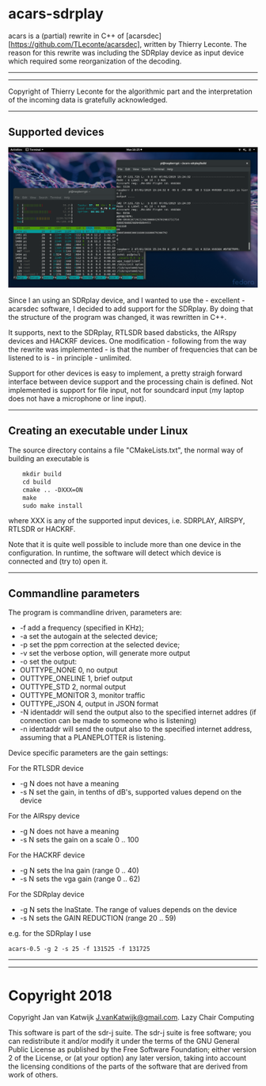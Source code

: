 # acars-sdrplay

acars is a (partial) rewrite in C++ of
[acarsdec][https://github.com/TLeconte/acarsdec], written by Thierry Leconte.
The reason for this rewrite was including the SDRplay device
as input device which required some reorganization of the decoding.

------------------------------------------------------------------------

------------------------------------------------------------------------

Copyright of Thierry Leconte for the algorithmic part and
the interpretation of the incoming data is gratefully acknowledged.

------------------------------------------------------------------------
Supported devices
------------------------------------------------------------------------

![acars-sdrplay with sdrplay input](/acars-sdrplay.png?raw=true)

Since I an using an SDRplay device, and I wanted to use the - excellent -
acarsdec software, I decided to add support for the SDRplay. By doing that
the structure of the program was changed, it was rewritten in C++.

It supports, next to the SDRplay, RTLSDR based dabsticks, the AIRspy
devices and HACKRF devices.
One modification - following from the way the rewrite was implemented -
is that the number of frequencies that can be listened to is - in
principle - unlimited.  

Support for other devices is easy to implement, a pretty straigh forward
interface between device support and the processing chain is defined.
Not implemented is support for file input, not for soundcard input (my
laptop does not have a microphone or line input). 

------------------------------------------------------------------------
**Creating an executable under Linux**
------------------------------------------------------------------------

The source directory contains a file "CMakeLists.txt", the normal
way of building an executable is 

        mkdir build
        cd build
        cmake .. -DXXX=ON
        make
        sudo make install

where XXX is any of the supported input devices, i.e. SDRPLAY, AIRSPY,
RTLSDR or HACKRF.

Note that it is quite well possible to include  more than
one device in the configuration. In runtime, the software will detect which
device is connected and (try to) open it.

------------------------------------------------------------------------
**Commandline parameters**
------------------------------------------------------------------------


The program is commandline driven, parameters are:
* -f add a frequency (specified in KHz);
* -a set the autogain at the selected device;
* -p set the ppm correction at the selected device;
* -v set the verbose option, will generate more output
* -o set the output: 
*	OUTTYPE_NONE 0, no output
*	OUTTYPE_ONELINE 1, brief output
*	OUTTYPE_STD 2, normal output
*	OUTTYPE_MONITOR 3, monitor traffic
*	OUTTYPE_JSON 4, output in JSON format
* -N identaddr will send the output also to the specified internet addres
     (if connection can be made to someone who is listening)
* -n identaddr will send the output also to the specified internet address,
     assuming that a PLANEPLOTTER is listening.

Device specific parameters are the gain settings:

For the RTLSDR device

* -g N does not have a meaning
* -s N set  the gain, in tenths of dB's, supported values depend on the device

For the AIRspy device

* -g N does not have a meaning
* -s N sets the gain on a scale 0 .. 100

For the HACKRF device

* -g N sets the lna gain (range 0 .. 40)
* -s N sets the vga gain (range 0 .. 62)

For the SDRplay device

* -g N sets the lnaState. The range of values depends on the device
* -s N sets the GAIN REDUCTION (range 20 .. 59)

e.g. for the SDRplay I use
	
	acars-0.5 -g 2 -s 25 -f 131525 -f 131725

   
-------------------------------------------------------------------------
-------------------------------------------------------------------------

# Copyright 2018

Copyright Jan van Katwijk <J.vanKatwijk@gmail.com>.
Lazy Chair Computing

This software is part of the sdr-j suite. The sdr-j suite is free software; you can redistribute it and/or modify it under the terms of the GNU General Public License as published by the Free Software Foundation; either version 2 of the License, or (at your option) any later version, taking into account the licensing conditions of the parts of the software that are derived from work of others.
